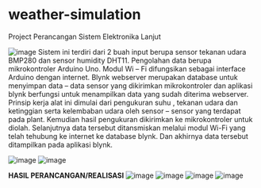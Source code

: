 # weather-simulation
Project Perancangan Sistem Elektronika Lanjut

![image](https://github.com/user-attachments/assets/e0e1d512-fa32-4845-89ee-f7373f79555b)
Sistem ini terdiri dari 2 buah input berupa sensor tekanan udara BMP280 dan sensor
humidity DHT11. Pengolahan data berupa mikrokontroler Arduino Uno. Modul Wi – Fi
difungsikan sebagai interface Arduino dengan internet. Blynk webserver merupakan
database untuk menyimpan data – data sensor yang dikirimkan mikrokontroler dan
aplikasi blynk berfungsi untuk menampilkan data yang sudah diterima webserver.
Prinsip kerja alat ini dimulai dari pengukuran suhu , tekanan udara dan ketinggian serta kelembaban udara oleh sensor – sensor yang terdapat pada plant. Kemudian hasil
pengukuran dikirimkan ke mikrokontroler untuk diolah. Selanjutnya data tersebut
ditansmiskan melalui modul Wi-Fi yang telah tehubung ke internet ke database blynk. Dan akhirnya data tersebut ditampilkan pada aplikasi blynk.

![image](https://github.com/user-attachments/assets/eef4c639-4f04-4c61-bc64-99668cec77a2)
![image](https://github.com/user-attachments/assets/758bf7ec-e7ff-4cee-b51d-9232bd0795d8)

**HASIL PERANCANGAN/REALISASI**
![image](https://github.com/user-attachments/assets/44529b51-5032-45e4-b9fc-7b045ff864f0)
![image](https://github.com/user-attachments/assets/31a8dd42-670a-40af-a4ed-ec7221ce33fb)
![image](https://github.com/user-attachments/assets/c0bface1-57e8-4ee2-a032-cdb653ec222b)
![image](https://github.com/user-attachments/assets/851e3fd7-e92a-4e56-91f8-ab58b3acaf53)





